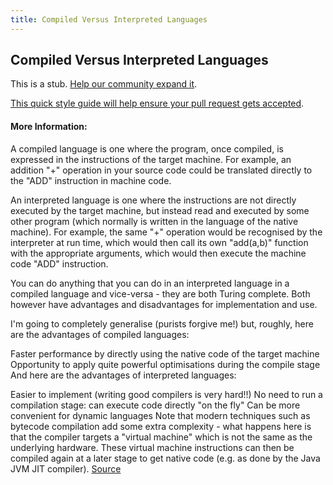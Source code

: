 ```yaml
---
title: Compiled Versus Interpreted Languages
---
```

## Compiled Versus Interpreted Languages

This is a stub. <a href='https://github.com/freecodecamp/guides/tree/master/src/pages/computer-science/compiled-versus-interpreted-languages/index.md' target='_blank' rel='nofollow'>Help our community expand it</a>.

<a href='https://github.com/freecodecamp/guides/blob/master/README.md' target='_blank' rel='nofollow'>This quick style guide will help ensure your pull request gets accepted</a>.

<!-- The article goes here, in GitHub-flavored Markdown. Feel free to add YouTube videos, images, and CodePen/JSBin embeds  -->

#### More Information:
<!-- Please add any articles you think might be helpful to read before writing the article -->

A compiled language is one where the program, once compiled, is expressed in the instructions of the target machine. For example, an addition "+" operation in your source code could be translated directly to the "ADD" instruction in machine code.

An interpreted language is one where the instructions are not directly executed by the target machine, but instead read and executed by some other program (which normally is written in the language of the native machine). For example, the same "+" operation would be recognised by the interpreter at run time, which would then call its own "add(a,b)" function with the appropriate arguments, which would then execute the machine code "ADD" instruction.

You can do anything that you can do in an interpreted language in a compiled language and vice-versa - they are both Turing complete. Both however have advantages and disadvantages for implementation and use.

I'm going to completely generalise (purists forgive me!) but, roughly, here are the advantages of compiled languages:

Faster performance by directly using the native code of the target machine
Opportunity to apply quite powerful optimisations during the compile stage
And here are the advantages of interpreted languages:

Easier to implement (writing good compilers is very hard!!)
No need to run a compilation stage: can execute code directly "on the fly"
Can be more convenient for dynamic languages
Note that modern techniques such as bytecode compilation add some extra complexity - what happens here is that the compiler targets a "virtual machine" which is not the same as the underlying hardware. These virtual machine instructions can then be compiled again at a later stage to get native code (e.g. as done by the Java JVM JIT compiler).
[Source](https://stackoverflow.com/questions/3265357/compiled-vs-interpreted-languages#3265602)


